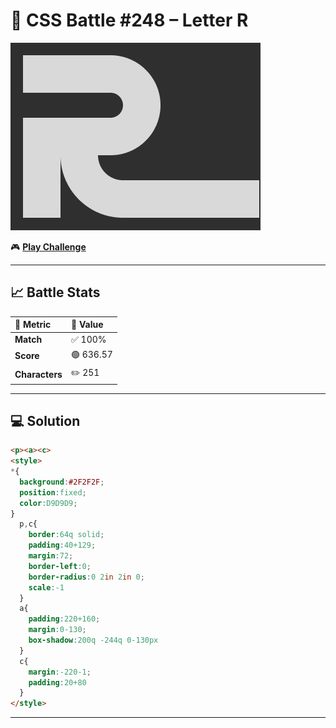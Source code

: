 # 🎯 CSS Battle #248 – **Letter R**

![Target Image](./images/249.png)  

🎮 [**Play Challenge**](https://cssbattle.dev/play/249)

---

## 📈 Battle Stats

| 🧩 Metric      | 🔹 Value  |
| :------------- | :-------- |
| **Match**      | ✅ 100%    |
| **Score**      | 🟢 636.57 |
| **Characters** | ✏️ 251    |

---

## 💻 Solution

```html
<p><a><c>
<style>
*{
  background:#2F2F2F;
  position:fixed;
  color:D9D9D9;
}
  p,c{
    border:64q solid;
    padding:40+129;
    margin:72;
    border-left:0;
    border-radius:0 2in 2in 0;
    scale:-1
  }
  a{
    padding:220+160;
    margin:0-130;
    box-shadow:200q -244q 0-130px 
  }
  c{
    margin:-220-1;
    padding:20+80
  }
</style>
```

---
